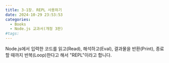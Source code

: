 ```yaml
---
title: 3-1장. REPL 사용하기
date: 2024-10-29 23:53:53
categories:
  - Books
  - Node.js 교과서(개정 3판)
#tags:
---
```

Node.js에서 입력한 코드를 읽고(Read), 해석하고(Eval), 결과물을 반환(Print), 종료할 때까지 반복(Loop)한다고 해서 "REPL"이라고 합니다.
